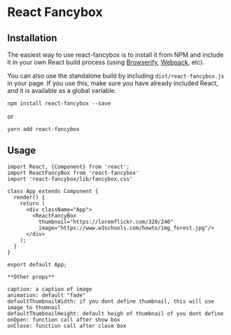 # React Fancybox

## Installation

The easiest way to use react-fancybox is to install it from NPM and include it in your own React build process (using [Browserify](http://browserify.org), [Webpack](http://webpack.github.io/), etc).

You can also use the standalone build by including `dist/react-fancybox.js` in your page. If you use this, make sure you have already included React, and it is available as a global variable.

```
npm install react-fancybox --save
```
or
```
yarn add react-fancybox
```

## Usage

```
import React, {Component} from 'react';
import ReactFancyBox from 'react-fancybox'
import 'react-fancybox/lib/fancybox.css'

class App extends Component {
  render() {
    return (
      <div className="App">
        <ReactFancyBox
          thumbnail="https://loremflickr.com/320/240"
          image="https://www.w3schools.com/howto/img_forest.jpg"/>
      </div>
    );
  }
}

export default App;
```

```
**Other props**

caption: a caption of image
animation: default "fade"
defaultThumbnailWidth: if you dont define thumbnail, this will use image to thumnail
defaultThumbnailHeight: default heigh of thumbnail of you dont define
onOpen: function call after show box
onClose: function call after close box
```
